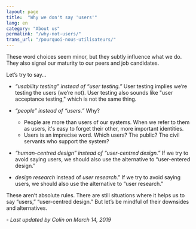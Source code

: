 ```yaml
---
layout: page
title:  "Why we don't say 'users'"
lang: en
category: "About us"
permalink: "/why-not-users/"
trans_url: "/pourquoi-nous-utilisateurs/"
---
```


These word choices seem minor, but they subtly influence what we do. They also signal our maturity to our peers and job candidates.

Let’s try to say…
- *“usability testing” instead of “user testing.”* User testing implies we’re testing the users (we’re not). User testing also sounds like "user acceptance testing," which is not the same thing.

- *“people” instead of “users.”* Why?
    * People are more than users of our systems. When we refer to them as users, it's easy to forget their other, more important identities.
    * Users is an imprecise word. Which users? The public? The civil servants who support the system?
- *“human-centred design” instead of “user-centred design.”* If we try to avoid saying users, we should also use the alternative to “user-entered design.”

- *design research* instead of *user research*.” If we try to avoid saying users, we should also use the alternative to “user research."

These aren’t absolute rules. There are still situations where it helps us to say “users,” “user-centred design.” But let’s be mindful of their downsides and alternatives.

_- Last updated by Colin on March 14, 2019_
